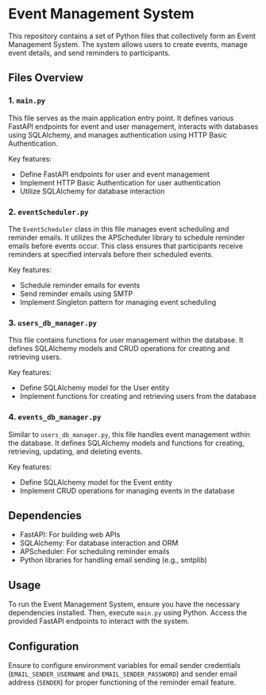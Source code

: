 # Event Management System

This repository contains a set of Python files that collectively form an Event Management System. The system allows users to create events, manage event details, and send reminders to participants.

## Files Overview

### 1. `main.py`

This file serves as the main application entry point. It defines various FastAPI endpoints for event and user management, interacts with databases using SQLAlchemy, and manages authentication using HTTP Basic Authentication.

Key features:
- Define FastAPI endpoints for user and event management
- Implement HTTP Basic Authentication for user authentication
- Utilize SQLAlchemy for database interaction

### 2. `eventScheduler.py`

The `EventScheduler` class in this file manages event scheduling and reminder emails. It utilizes the APScheduler library to schedule reminder emails before events occur. This class ensures that participants receive reminders at specified intervals before their scheduled events.

Key features:
- Schedule reminder emails for events
- Send reminder emails using SMTP
- Implement Singleton pattern for managing event scheduling

### 3. `users_db_manager.py`

This file contains functions for user management within the database. It defines SQLAlchemy models and CRUD operations for creating and retrieving users.

Key features:
- Define SQLAlchemy model for the User entity
- Implement functions for creating and retrieving users from the database

### 4. `events_db_manager.py`

Similar to `users_db_manager.py`, this file handles event management within the database. It defines SQLAlchemy models and functions for creating, retrieving, updating, and deleting events.

Key features:
- Define SQLAlchemy model for the Event entity
- Implement CRUD operations for managing events in the database

## Dependencies

- FastAPI: For building web APIs
- SQLAlchemy: For database interaction and ORM
- APScheduler: For scheduling reminder emails
- Python libraries for handling email sending (e.g., smtplib)

## Usage

To run the Event Management System, ensure you have the necessary dependencies installed. Then, execute `main.py` using Python. Access the provided FastAPI endpoints to interact with the system.

## Configuration

Ensure to configure environment variables for email sender credentials (`EMAIL_SENDER_USERNAME` and `EMAIL_SENDER_PASSWORD`) and sender email address (`SENDER`) for proper functioning of the reminder email feature.

